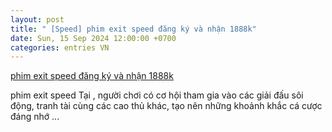 ```yaml
---
layout: post
title: " [Speed] phim exit speed đăng ký và nhận 1888k"
date: Sun, 15 Sep 2024 12:00:00 +0700
categories: entries VN
---
```

[phim exit speed đăng ký và nhận 1888k](https://www.bienphong.com.vn/phim_exit_speed)

phim exit speed Tại , người chơi có cơ hội tham gia vào các giải đấu sôi động, tranh tài cùng các cao thủ khác, tạo nên những khoảnh khắc cá cược đáng nhớ ...

